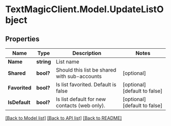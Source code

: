 # TextMagicClient.Model.UpdateListObject
## Properties

Name | Type | Description | Notes
------------ | ------------- | ------------- | -------------
**Name** | **string** | List name | 
**Shared** | **bool?** | Should this list be shared with sub-accounts | [optional] 
**Favorited** | **bool?** | Is list favorited. Default is false | [optional] [default to false]
**IsDefault** | **bool?** | Is list default for new contacts (web only). | [optional] [default to false]

[[Back to Model list]](../README.md#documentation-for-models) [[Back to API list]](../README.md#documentation-for-api-endpoints) [[Back to README]](../README.md)

